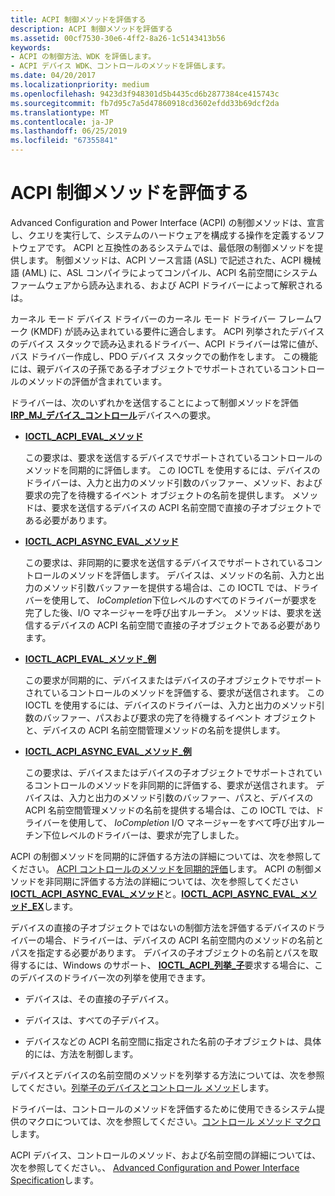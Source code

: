 ```yaml
---
title: ACPI 制御メソッドを評価する
description: ACPI 制御メソッドを評価する
ms.assetid: 00cf7530-30e6-4ff2-8a26-1c5143413b56
keywords:
- ACPI の制御方法、WDK を評価します。
- ACPI デバイス WDK、コントロールのメソッドを評価します。
ms.date: 04/20/2017
ms.localizationpriority: medium
ms.openlocfilehash: 9423d3f948301d5b4435cd6b2877384ce415743c
ms.sourcegitcommit: fb7d95c7a5d47860918cd3602efdd33b69dcf2da
ms.translationtype: MT
ms.contentlocale: ja-JP
ms.lasthandoff: 06/25/2019
ms.locfileid: "67355841"
---
```

# <a name="evaluating-acpi-control-methods"></a>ACPI 制御メソッドを評価する


Advanced Configuration and Power Interface (ACPI) の制御メソッドは、宣言し、クエリを実行して、システムのハードウェアを構成する操作を定義するソフトウェアです。 ACPI と互換性のあるシステムでは、最低限の制御メソッドを提供します。 制御メソッドは、ACPI ソース言語 (ASL) で記述された、ACPI 機械語 (AML) に、ASL コンパイラによってコンパイル、ACPI 名前空間にシステム ファームウェアから読み込まれる、および ACPI ドライバーによって解釈されるは。

カーネル モード デバイス ドライバーのカーネル モード ドライバー フレームワーク (KMDF) が読み込まれている要件に適合します。 ACPI 列挙されたデバイスのデバイス スタックで読み込まれるドライバー、ACPI ドライバーは常に値が、バス ドライバー作成し、PDO デバイス スタックでの動作をします。 この機能には、親デバイスの子孫である子オブジェクトでサポートされているコントロールのメソッドの評価が含まれています。

ドライバーは、次のいずれかを送信することによって制御メソッドを評価[ **IRP\_MJ\_デバイス\_コントロール**](https://docs.microsoft.com/windows-hardware/drivers/kernel/irp-mj-device-control)デバイスへの要求。

-   [**IOCTL\_ACPI\_EVAL\_メソッド**](https://docs.microsoft.com/windows-hardware/drivers/ddi/content/acpiioct/ni-acpiioct-ioctl_acpi_eval_method)

    この要求は、要求を送信するデバイスでサポートされているコントロールのメソッドを同期的に評価します。 この IOCTL を使用するには、デバイスのドライバーは、入力と出力のメソッド引数のバッファー、メソッド、および要求の完了を待機するイベント オブジェクトの名前を提供します。 メソッドは、要求を送信するデバイスの ACPI 名前空間で直接の子オブジェクトである必要があります。

-   [**IOCTL\_ACPI\_ASYNC\_EVAL\_メソッド**](https://docs.microsoft.com/windows-hardware/drivers/ddi/content/acpiioct/ni-acpiioct-ioctl_acpi_async_eval_method)

    この要求は、非同期的に要求を送信するデバイスでサポートされているコントロールのメソッドを評価します。 デバイスは、メソッドの名前、入力と出力のメソッド引数バッファーを提供する場合は、この IOCTL では、ドライバーを使用して、 *IoCompletion*下位レベルのすべてのドライバーが要求を完了した後、I/O マネージャーを呼び出すルーチン。 メソッドは、要求を送信するデバイスの ACPI 名前空間で直接の子オブジェクトである必要があります。

-   [**IOCTL\_ACPI\_EVAL\_メソッド\_例**](https://docs.microsoft.com/windows-hardware/drivers/ddi/content/acpiioct/ni-acpiioct-ioctl_acpi_eval_method_ex)

    この要求が同期的に、デバイスまたはデバイスの子オブジェクトでサポートされているコントロールのメソッドを評価する、要求が送信されます。 この IOCTL を使用するには、デバイスのドライバーは、入力と出力のメソッド引数のバッファー、パスおよび要求の完了を待機するイベント オブジェクトと、デバイスの ACPI 名前空間管理メソッドの名前を提供します。

-   [**IOCTL\_ACPI\_ASYNC\_EVAL\_メソッド\_例**](https://docs.microsoft.com/windows-hardware/drivers/ddi/content/acpiioct/ni-acpiioct-ioctl_acpi_async_eval_method_ex)

    この要求は、デバイスまたはデバイスの子オブジェクトでサポートされているコントロールのメソッドを非同期的に評価する、要求が送信されます。 デバイスは、入力と出力のメソッド引数のバッファー、パスと、デバイスの ACPI 名前空間管理メソッドの名前を提供する場合は、この IOCTL では、ドライバーを使用して、 *IoCompletion* I/O マネージャーをすべて呼び出すルーチン下位レベルのドライバーは、要求が完了しました。

ACPI の制御メソッドを同期的に評価する方法の詳細については、次を参照してください。 [ACPI コントロールのメソッドを同期的評価](evaluating-acpi-control-methods-synchronously.md)します。 ACPI の制御メソッドを非同期に評価する方法の詳細については、次を参照してください[ **IOCTL\_ACPI\_ASYNC\_EVAL\_メソッド**](https://docs.microsoft.com/windows-hardware/drivers/ddi/content/acpiioct/ni-acpiioct-ioctl_acpi_async_eval_method)と。[**IOCTL\_ACPI\_ASYNC\_EVAL\_メソッド\_EX**](https://docs.microsoft.com/windows-hardware/drivers/ddi/content/acpiioct/ni-acpiioct-ioctl_acpi_async_eval_method_ex)します。

デバイスの直接の子オブジェクトではないの制御方法を評価するデバイスのドライバーの場合、ドライバーは、デバイスの ACPI 名前空間内のメソッドの名前とパスを指定する必要があります。 デバイスの子オブジェクトの名前とパスを取得するには、Windows のサポート、 [ **IOCTL\_ACPI\_列挙\_子**](https://docs.microsoft.com/windows-hardware/drivers/ddi/content/acpiioct/ni-acpiioct-ioctl_acpi_enum_children)要求する場合に、このデバイスのドライバー次の列挙を使用できます。

-   デバイスは、その直接の子デバイス。

-   デバイスは、すべての子デバイス。

-   デバイスなどの ACPI 名前空間に指定された名前の子オブジェクトは、具体的には、方法を制御します。

デバイスとデバイスの名前空間のメソッドを列挙する方法については、次を参照してください。[列挙子のデバイスとコントロール メソッド](enumerating-child-devices-and-control-methods.md)します。

ドライバーは、コントロールのメソッドを評価するために使用できるシステム提供のマクロについては、次を参照してください。[コントロール メソッド マクロ](control-method-macros.md)します。

ACPI デバイス、コントロールのメソッド、および名前空間の詳細については、次を参照してください。、 [Advanced Configuration and Power Interface Specification](https://go.microsoft.com/fwlink/p/?linkid=866846)します。
